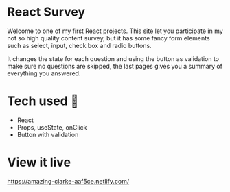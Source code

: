 # React Survey

Welcome to one of my first React projects. This site let you participate in my not so high quality content survey, but it has some fancy form elements such as select, input, check box and radio buttons.

It changes the state for each question and using the button as validation to make sure no questions are skipped, the last pages gives you a summary of everything you answered. 

# Tech used 🧠
- React
- Props, useState, onClick
- Button with validation 

# View it live

https://amazing-clarke-aaf5ce.netlify.com/
